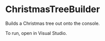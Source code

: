 # ChristmasTreeBuilder
Builds a Christmas tree out onto the console.

To run, open in Visual Studio.
